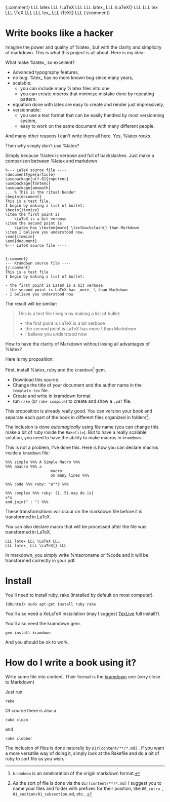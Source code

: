 {:comment}
LLL latex LLL \LaTeX LLL
LLL latex_ LLL \LaTeX{} LLL
LLL tex LLL \TeX LLL
LLL tex_ LLL \TeX{} LLL
{:/comment}

# Write books like a hacker

Imagine the power and quality of %latex_ but with the clarity and simplicity of markdown. This is what this project is all about. Here is my idea:

What make %latex_ so excellent?

- Advanced typography features,
- no bug: %tex_ has no more known bug since many years,
- scalable:
  - you can include many %latex files into one
  - you can create _macros_ that minimize mistake done by repeating pattern.
- equation done with latex are easy to create and render just impressively,
- versionnable: 
  - you use a text format that can be easily handled by most versionning system,
  - easy to work on the same document with many different people.

And many other reasons I can't write them all here.  Yes, %latex _rocks_.

Then why simply don't use %latex? 

Simply because %latex is verbose and full of backslashes. 
Just make a comparison between %latex and markdown

    %--- LaTeX source file ----
    \documenttype{article}
    \usepackage[utf-8]{inputenc}
    \usepackage{fontenc}
    \usepackage{amsmath}
    ... % This is the ritual header
    \begin{document}
    This is a test file.
    I begin by making a list of bullet:
    \begin{itemize}
    \item the first point is 
        \LaTeX is a bit verbose
    \item the second point is 
        \Latex has \textem{more} \textbackslash{} than Markdown
    \item I believe you understood now.
    \end{itemize}
    \end{document}
    %--- LaTeX source file ----

    
    {:comment}
    --- Kramdown source file ----
    {/:comment}
    This is a test file
    I begin by making a list of bullet:

    - the first point is LaTeX is a bit verbose
    - the second point is LaTeX has _more_ \ than Markdown
    - I believe you understood now

The result will be similar:

> This is a test file
> I begin by making a list of bullet:
> 
> - the first point is LaTeX is a bit verbose
> - the second point is LaTeX has _more_ \ than Markdown
> - I believe you understood now

How to have the clarity of Markdown without losing all advantages of %latex?

Here is my proposition:

First, install %latex, ruby and the `kramdown`[^1] gem. 
[^1]: `kramdown` is an amelioration of the origin markdown format.

- Download this source.
- Change the title of your document and the author name in the `template.tex` file.
- Create and write in kramdown format
- run `rake` (or `rake compile`) to create and show a `.pdf` file.

This proposition is already really good. You can version your book and separate each part of the book in different files organized in folders[^2].

[^2]: As the sort of file is done via the `Dir[content/**/*.md]` I suggest you to name your files and folder with prefixes for their position, like `00_intro
`, `01_section/01_subsection.md`, etc...

The inclusion is done _automagically_ using file name (you can change this make a bit of ruby inside the `Rakefile`).
But to have a really scalable solution, you need to have the ability to make macros in `kramdown`.

This is not a problem, I've done this. Here is how you can declare macros inside a `kramdown` file:

    %%% simple %%% A Simple Macro %%%
    %%% amacro %%% a  
                        macro  
                        on many lines %%%
    
    %%% code %%% ruby: "a"*3 %%%
    
    %%% complex %%% ruby: (1..5).map do |x|
    x*x
    end.join(" : ") %%%

These transformations will occur on the markdown file before it is transformed in LaTeX.

You can also declare macro that will be processed after the file was transformed in LaTeX.

    LLL latex LLL \LaTeX LLL
    LLL latex_ LLL \LaTeX{} LLL

In markdown, you simply write \%macroname or \%code
and it will be transformed correctly in your pdf.

# Install

You'll need to install ruby, rake (installed by default on most computer).

    [Ubuntu]> sudo apt-get install ruby rake

You'll also need a XeLaTeX installation (may I suggest [TexLive](www.tug.org/texlive/) full install?).

You'll also need the kramdown gem.

    gem install kramdown

And you should be ok to work.

# How do I write a book using it?

Write some file into content. Their format is the 
[kramdown](http://kramdown.rubyforge.org/) one (very close to Markdown)

Just run

    rake

Of course there is also a

    rake clean

and

    rake clobber

The inclusion of files is done naturally by `Dir[content/**/*.md]` . If you want a more versatile way of doing it, simply look at the Rakefile and do a bit of ruby to sort file as you wish.
